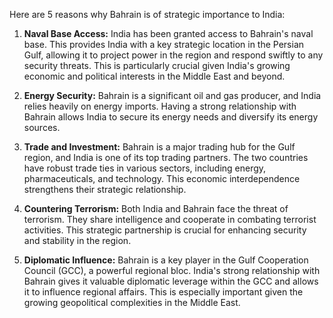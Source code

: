 Here are 5 reasons why Bahrain is of strategic importance to India:

1. **Naval Base Access:**  India has been granted access to Bahrain's naval base. This provides India with a key strategic location in the Persian Gulf, allowing it to project power in the region and respond swiftly to any security threats. This is particularly crucial given India's growing economic and political interests in the Middle East and beyond.

2. **Energy Security:** Bahrain is a significant oil and gas producer, and India relies heavily on energy imports. Having a strong relationship with Bahrain allows India to secure its energy needs and diversify its energy sources.

3. **Trade and Investment:** Bahrain is a major trading hub for the Gulf region, and India is one of its top trading partners. The two countries have robust trade ties in various sectors, including energy, pharmaceuticals, and technology. This economic interdependence strengthens their strategic relationship.

4. **Countering Terrorism:** Both India and Bahrain face the threat of terrorism. They share intelligence and cooperate in combating terrorist activities. This strategic partnership is crucial for enhancing security and stability in the region.

5. **Diplomatic Influence:** Bahrain is a key player in the Gulf Cooperation Council (GCC), a powerful regional bloc. India's strong relationship with Bahrain gives it valuable diplomatic leverage within the GCC and allows it to influence regional affairs. This is especially important given the growing geopolitical complexities in the Middle East. 
